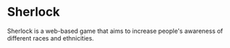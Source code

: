 Sherlock
========
Sherlock is a web-based game that aims to increase people's
awareness of different races and ethnicities.




